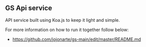 ## GS Api service

API service built using Koa.js to keep it light and simple.

For more information on how to run it together follow below:
- https://github.com/jojonarte/gs-main/edit/master/README.md
